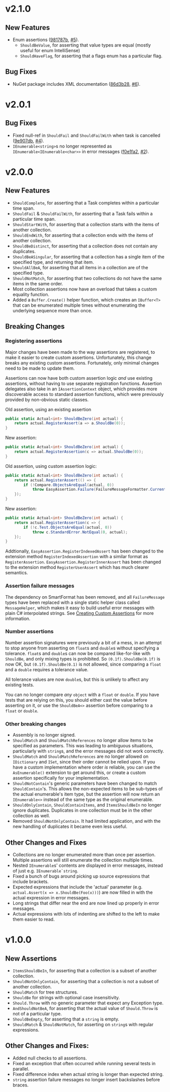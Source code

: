 # v2.1.0
## New Features
 - Enum assertions ([981787b](https://github.com/soxtoby/EasyAssertions/commit/981787b5b9f337ea471c4c42753221a9c4e38d67), [#5](https://github.com/soxtoby/EasyAssertions/issues/5)).
   -  `ShouldBeValue`, for asserting that value types are equal (mostly useful for enum IntelliSense)
   - `ShouldHaveFlag`, for asserting that a flags enum has a particular flag.

## Bug Fixes
 - NuGet package includes XML documentation ([86d3b28](https://github.com/soxtoby/EasyAssertions/commit/86d3b28625be4c1b6f7b88021e290e806f2e7813), [#6](https://github.com/soxtoby/EasyAssertions/issues/6)).

# v2.0.1
## Bug Fixes
 - Fixed null-ref in `ShouldFail` and `ShouldFailWith` when task is cancelled ([9e907db](https://github.com/soxtoby/EasyAssertions/commit/9e907db5ffed6d298b7c791dd3b6f9dbb0b12447), [#4](https://github.com/soxtoby/EasyAssertions/issues/4)).
 - `IEnumerable<string>`s no longer represented as `IEnumerable<IEnumerable<char>>` in error messages ([f0e1fa2](https://github.com/soxtoby/EasyAssertions/commit/f0e1fa20bfb2a203cc57baa995a26375cb48e6e1), [#2](https://github.com/soxtoby/EasyAssertions/issues/2)).

# v2.0.0
## New Features
 - `ShouldComplete`, for asserting that a Task completes within a particular time span.
 - `ShouldFail` & `ShouldFailWith`, for asserting that a Task fails within a particular time span.
 - `ShouldStartWith`, for asserting that a collection starts with the items of another collection.
 - `ShouldEndWith`, for asserting that a collection ends with the items of another collection.
 - `ShouldBeDistinct`, for asserting that a collection does not contain any duplicates.
 - `ShouldBeASingular`, for asserting that a collection has a single item of the specified type, and returning that item.
 - `ShouldAllBeA`, for asserting that all items in a collection are of the specified type.
 - `ShouldNotMatch`, for asserting that two collections do not have the same items in the same order.
 - Most collection assertions now have an overload that takes a custom equality function.
 - Added a `Buffer.Create()` helper function, which creates an `IBuffer<T>` that can be enumerated multiple times without enumerating the underlying sequence more than once.

## Breaking Changes
### Registering assertions
Major changes have been made to the way assertions are registered, to make it easier to create custom assertions. Unfortunately, this change breaks any existing custom assertions. Fortunately, only minimal changes need to be made to update them.

Assertions can now have both custom assertion logic _and_ use existing assertions, without having to use separate registration functions. Assertion delegates also take in an `IAssertionContext` object, which provides more discoverable access to standard assertion functions, which were previously provided by non-obvious static classes.

Old assertion, using an existing assertion
```c#
public static Actual<int> ShouldBeZero(int actual) {
    return actual.RegisterAssert(a => a.ShouldBe(0));
}
```

New assertion:
```c#
public static Actual<int> ShouldBeZero(int actual) {
    return actual.RegisterAssertion(c => actual.ShouldBe(0));
}
```

Old assertion, using custom assertion logic:
```c#
public static Actual<int> ShouldBeZero(int actual) {
    return actual.RegisterAssert(() => {
        if (!Compare.ObjectsAreEqual(actual, 0))
            throw EasyAssertion.Failure(FailureMessageFormatter.Current.NotEqual(0, actual));
    });
}
```

New assertion:
```c#
public static Actual<int> ShouldBeZero(int actual) {
    return actual.RegisterAssertion(c => {
        if (!c.Test.ObjectsAreEqual(actual, 0))
            throw c.StandardError.NotEqual(0, actual);
    });
}
```

Addtionally, `EasyAssertion.RegisterIndexedAssert` has been changed to the extension method `RegisterIndexedAssertion` with a similar format as `RegisterAssertion`. `EasyAssertion.RegisterInnerAssert` has been changed to the extension method `RegisterUserAssert` which has much clearer semantics.

### Assertion failure messages
The dependency on SmartFormat has been removed, and all `FailureMessage` types have been replaced with a single static helper class called `MessageHelper`, which makes it easy to build useful error messages with plain C# interpolated strings. See [Creating Custom Assertions](doc/CustomAssertions.md) for more information.

### Number assertions
Number assertion signatures were previously a bit of a mess, in an attempt to stop anyone from asserting on `float`s and `double`s without specifying a tolerance. `float`s and `double`s can now be compared like-for-like with `ShouldBe`, and only mixing types is prohibited. So `(0.1f).ShouldBe(0.1f)` is now OK, but `(0.1f).ShouldBe(0.1)` is not allowed, since comparing a `float` and a `double` requires a tolerance value.

All tolerance values are now `double`s, but this is unlikely to affect any existing tests.

You can no longer compare _any_ `object` with a `float` or `double`. If you have tests that are relying on this, you should either cast the value before asserting on it, or use the `ShouldBeA<>` assertion before comparing to a `float` or `double`.

### Other breaking changes
- Assembly is no longer signed.
- `ShouldMatch` and `ShouldMatchReferences` no longer allow items to be specified as parameters. This was leading to ambiguous situations, particularly with `string`s, and the error messages did not work correctly.
- `ShouldMatch` and `ShouldMatchReferences` are no longer allowed on `IDictionary` and `ISet`, since their order cannot be relied upon. If you have a custom implementation where order _is_ reliable, you can use the `AsEnumerable()` extension to get around this, or create a custom assertion specifically for your implementation.
- `ShouldNotContain`'s generic parameters have been changed to match `ShouldContain`'s. This allows the non-expected items to be sub-types of the actual enumerable's item type, but the assertion will now return an `IEnumerable<>` instead of the same type as the original enumerable.
- `ShouldOnlyContain`, `ShouldContainItems`, and `ItemsShouldBeIn` no longer ignore duplicates. Duplicates in one collection must be in the other collection as well.
- Removed `ShouldNotOnlyContain`. It had limited application, and with the new handling of duplicates it became even less useful.

## Other Changes and Fixes
- Collections are no longer enumerated more than once per assertion. Multiple assertions will still enumerate the collection multiple times.
- Nested `IEnumerable`s' contents are displayed in error messages, instead of just e.g. ```IEnumerable`string```.
- Fixed a bunch of bugs around picking up source expressions that include brackets.
- Expected expressions that include the 'actual' parameter (e.g. `actual.Assert(x => x.ShouldBe(Foo(x)))`) are now filled in with the actual expression in error messages.
- Long strings that differ near the end are now lined up properly in error messages.
- Actual expressions with lots of indenting are shifted to the left to make them easier to read.

# v1.0.0
## New Assertions
- `ItemsShouldBeIn`, for asserting that a collection is a subset of another collection.
- `ShouldNotOnlyContain`, for asserting that a collection is not a subset of another collection.
- `ShouldMatch` for tree structures.
- `ShouldBe` for strings with optional case insensitivity.
- `Should.Throw` with no generic parameter that expect any Exception type.
- `AndShouldNotBeA`, for asserting that the actual value of `Should.Throw` is not of a particular type.
- `ShouldBeEmpty`, for asserting that a `string` is empty.
- `ShouldMatch` & `ShouldNotMatch`, for asserting on `string`s with regular expressions.
      
## Other Changes and Fixes:
- Added null checks to all assertions.
- Fixed an exception that often occurred while running several tests in parallel.
- Fixed difference index when actual string is longer than expected string.
- `string` assertion failure messages no longer insert backslashes before braces.

